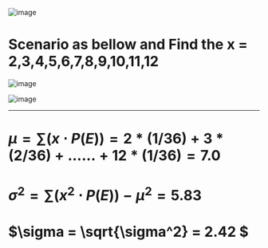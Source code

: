 ![image](https://github.com/user-attachments/assets/cb8e1267-94c6-47cb-92e3-654e0ffa74ed)


# Scenario as bellow and Find the x = 2,3,4,5,6,7,8,9,10,11,12

![image](https://github.com/user-attachments/assets/a15418cf-5b23-480e-99e4-7a4a3e246038)


![image](https://github.com/user-attachments/assets/ccbfc689-91ac-4c50-b05d-dedd5b37f36c)


- - -

# $\mu = \sum (x \cdot P(E)) = 2*(1/36)+3*(2/36)+......+12*(1/36)=7.0$

# $\sigma^2 = \sum (x^2 \cdot P(E)) - \mu^2 = 5.83$

# $\sigma = \sqrt{\sigma^2} = 2.42 $
